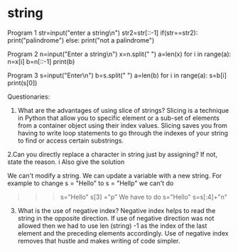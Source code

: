 # string
Program 1
str=input("enter a string\n")
str2=str[::-1]
if(str==str2):
	print("palindrome")
else:
	print("not a palindrome")


Program 2
n=input("Enter a string\n")
x=n.split(" ")
a=len(x)
for i in range(a):
	n=x[i]
	b=n[::-1]
	print(b)

Program 3
s=input("Enter\n")
b=s.split(" ")
a=len(b)
for i in range(a):
	s=b[i]
	print(s[0])

Questionaries:
1. What are the advantages of using slice of strings? Slicing is a technique in Python that allow you to specific element or a sub-set of elements from
a container object using their index values. Slicing saves you from having to write loop statements to go through the indexes of your string to find or access certain substrings.
 

2.Can you directly replace a character in string just by assigning? If not, state the reason. i Also give the solution
 
We can't modify a string. We can update a variable with a new string.
 For example to change s = "Hello" to s = "Hellp"
we can't do
>>>s="Hello"
>>> s[3] ="p"
We have to do
>>>s="Hello" 
>>>s=s[:4]+"n"

3. What is the use of negative index?
Negative index helps to read the string in the opposite direction.
If use of negative direction was not allowed then we had to use len (string) -1 as the index of the last element and the preceding elements accordingly. Use of negative index removes that hustle and makes writing of code  simpler.
